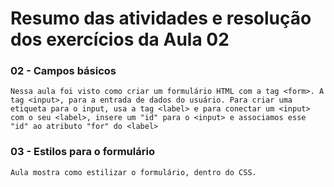 # Resumo das atividades e resolução dos exercícios da Aula 02 #

### 02 - Campos básicos ###
    Nessa aula foi visto como criar um formulário HTML com a tag <form>. A tag <input>, para a entrada de dados do usuário. Para criar uma etiqueta para o input, usa a tag <label> e para conectar um <input> com o seu <label>, insere um "id" para o <input> e associamos esse "id" ao atributo "for" do <label>


### 03 - Estilos para o formulário ###
    Aula mostra como estilizar o formulário, dentro do CSS.